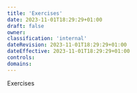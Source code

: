 ```yaml
---
title: 'Exercises'
date: 2023-11-01T18:29:29+01:00
draft: false
owner:
classification: 'internal'
dateRevision: 2023-11-01T18:29:29+01:00
dateEffective: 2023-11-01T18:29:29+01:00
controls:
domains:
---
```


Exercises
